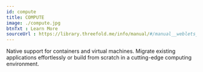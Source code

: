 ```yaml
---
id: compute
title: COMPUTE
image: ./compute.jpg
btnTxt : Learn More
sourceUrl : https://library.threefold.me/info/manual/#/manual__weblets_home  
---
```

Native support for containers and virtual machines. Migrate existing applications effortlessly or build from scratch in a cutting-edge computing environment.
